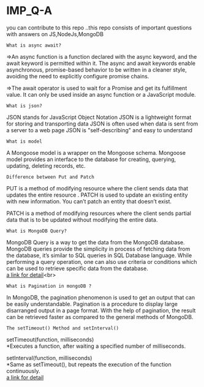 # IMP_Q-A
you can contribute to this repo ..this repo consists of important questions with answers on JS,NodeJs,MongoDB


``What is async await?``

=>An async function is a function declared with the async keyword, and the await keyword is permitted within it. The async and await keywords enable asynchronous, promise-based behavior to be written in a cleaner style, avoiding the need to explicitly configure promise chains.

=>The await operator is used to wait for a Promise and get its fulfillment value. It can only be used inside an async function or a JavaScript module.


``What is json?``

JSON stands for JavaScript Object Notation
JSON is a lightweight format for storing and transporting data
JSON is often used when data is sent from a server to a web page
JSON is "self-describing" and easy to understand

```What is model```

A Mongoose model is a wrapper on the Mongoose schema.
Mongoose model provides an interface to the database for creating, querying, updating, deleting records, etc.

```Difference between Put and Patch```

PUT is a method of modifying resource where the client sends data that updates the entire resource .
PATCH is used to update an existing entity with new information. You can’t patch an entity that doesn’t exist.

PATCH is a method of modifying resources where the client sends partial data that is to be updated without modifying the entire data.

```What is MongoDB Query?```

MongoDB Query is a way to get the data from the MongoDB database. MongoDB queries provide the simplicity in process of fetching data from the database, it’s similar to SQL queries in SQL Database language. While performing a query operation, one can also use criteria or conditions which can be used to retrieve specific data from the database. <br>
[a link for detail](https://www.geeksforgeeks.org/what-is-a-mongodb-query/#:~:text=MongoDB%2C%20the%20most%20popular%20open,format%20just%20like%20JSON%20format.)<br>

```What is Pagination in mongoDB ?```

In MongoDB, the pagination phenomenon is used to get an output that can be easily understandable.
Pagination is a procedure to display large disarranged output in a page format. With the help of pagination, the result can be retrieved faster as compared to the general methods of MongoDB.

```The setTimeout() Method and setInterval()```

setTimeout(function, milliseconds)<br>
  *Executes a function, after waiting a specified number of milliseconds.

setInterval(function, milliseconds)<br>
  *Same as setTimeout(), but repeats the execution of the function continuously.<br>[a link for detail](https://www.w3schools.com/js/js_timing.asp)<br>



